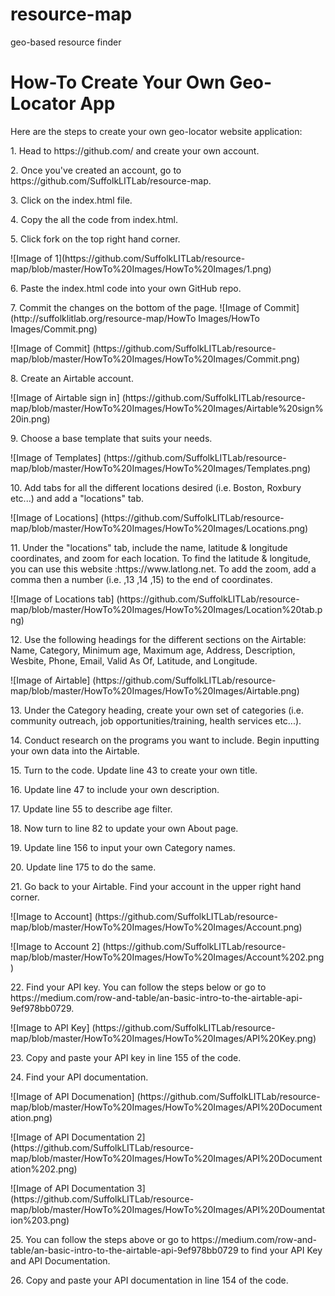 # resource-map
geo-based resource finder
# How-To Create Your Own Geo-Locator App
Here are the steps to create your own geo-locator website application:
<p> 1. Head to https://github.com/ and create your own account.
<p> 2. Once you've created an account, go to https://github.com/SuffolkLITLab/resource-map.
<p> 3. Click on the index.html file.
<p> 4. Copy the all the code from index.html. 
<p> 5. Click fork on the top right hand corner. 
<p> ![Image of 1](https://github.com/SuffolkLITLab/resource-map/blob/master/HowTo%20Images/HowTo%20Images/1.png)
<p> 6. Paste the index.html code into your own GitHub repo. 
<p> 7. Commit the changes on the bottom of the page.
 ![Image of Commit](http://suffolklitlab.org/resource-map/HowTo Images/HowTo Images/Commit.png)  
<p> ![Image of Commit] (https://github.com/SuffolkLITLab/resource-map/blob/master/HowTo%20Images/HowTo%20Images/Commit.png)  
<p> 8. Create an Airtable account.
<p> ![Image of Airtable sign in] (https://github.com/SuffolkLITLab/resource-map/blob/master/HowTo%20Images/HowTo%20Images/Airtable%20sign%20in.png)
<p> 9. Choose a base template that suits your needs.
<p> ![Image of Templates] (https://github.com/SuffolkLITLab/resource-map/blob/master/HowTo%20Images/HowTo%20Images/Templates.png)
<p> 10. Add tabs for all the different locations desired (i.e. Boston, Roxbury etc...) and add a "locations" tab.
<p> ![Image of Locations] (https://github.com/SuffolkLITLab/resource-map/blob/master/HowTo%20Images/HowTo%20Images/Locations.png) 
<p> 11. Under the "locations" tab, include the name, latitude & longitude coordinates, and zoom for each location. To find the latitude & longitude, you can use this website :https://www.latlong.net. To add the zoom, add a comma then a number (i.e. ,13 ,14 ,15) to the end of coordinates. 
<p> ![Image of Locations tab] (https://github.com/SuffolkLITLab/resource-map/blob/master/HowTo%20Images/HowTo%20Images/Location%20tab.png) 
<p> 12. Use the following headings for the different sections on the Airtable: Name, Category, Minimum age, Maximum age, Address, Description, Wesbite, Phone, Email, Valid As Of, Latitude, and Longitude. 
 <p> ![Image of Airtable] (https://github.com/SuffolkLITLab/resource-map/blob/master/HowTo%20Images/HowTo%20Images/Airtable.png)
<p> 13. Under the Category heading, create your own set of categories (i.e. community outreach, job opportunities/training, health services etc...).
<p> 14. Conduct research on the programs you want to include. Begin inputting your own data into the Airtable.
<p> 15. Turn to the code. Update line 43 to create your own title.
<p> 16. Update line 47 to include your own description. 
<p> 17. Update line 55 to describe age filter.
<p> 18. Now turn to line 82 to update your own About page. 
<p> 19. Update line 156 to input your own Category names. 
<p> 20. Update line 175 to do the same.
<p> 21. Go back to your Airtable. Find your account in the upper right hand corner. 
<p> ![Image to Account] (https://github.com/SuffolkLITLab/resource-map/blob/master/HowTo%20Images/HowTo%20Images/Account.png)
<p> ![Image to Account 2] (https://github.com/SuffolkLITLab/resource-map/blob/master/HowTo%20Images/HowTo%20Images/Account%202.png)  
<p> 22. Find your API key. You can follow the steps below or go to https://medium.com/row-and-table/an-basic-intro-to-the-airtable-api-9ef978bb0729. 
<p> ![Image to API Key]  (https://github.com/SuffolkLITLab/resource-map/blob/master/HowTo%20Images/HowTo%20Images/API%20Key.png)
<p> 23. Copy and paste your API key in line 155 of the code.
<p> 24. Find your API documentation.
<p> ![Image of API Documenation] (https://github.com/SuffolkLITLab/resource-map/blob/master/HowTo%20Images/HowTo%20Images/API%20Documentation.png)
<p> ![Image of API Documentation 2] (https://github.com/SuffolkLITLab/resource-map/blob/master/HowTo%20Images/HowTo%20Images/API%20Documentation%202.png)  
<p> ![Image of API Documentation 3] (https://github.com/SuffolkLITLab/resource-map/blob/master/HowTo%20Images/HowTo%20Images/API%20Doumentation%203.png) 
<p> 25. You can follow the steps above or go to https://medium.com/row-and-table/an-basic-intro-to-the-airtable-api-9ef978bb0729 to find your API Key and API Documentation.
<p> 26. Copy and paste your API documentation in line 154 of the code.
